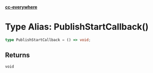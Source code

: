 [**cc-everywhere**](../../../../../index.md)

<HorizontalLine />

# Type Alias: PublishStartCallback()

```ts
type PublishStartCallback = () => void;
```

## Returns

`void`
